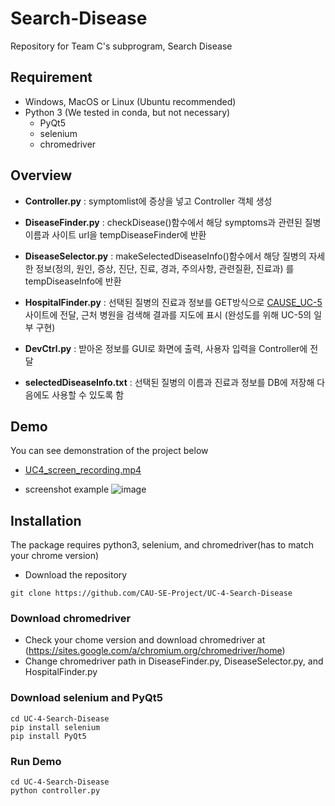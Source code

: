 # Search-Disease
Repository for Team C's subprogram, Search Disease

## Requirement
- Windows, MacOS or Linux (Ubuntu recommended)
- Python 3 (We tested in conda, but not necessary)
  - PyQt5
  - selenium
  - chromedriver


## Overview
- **Controller.py** : symptomlist에 증상을 넣고 Controller 객체 생성

- **DiseaseFinder.py** : checkDisease()함수에서 해당 symptoms과 관련된 질병 이름과 사이트 url을 tempDiseaseFinder에 반환

- **DiseaseSelector.py** : makeSelectedDiseaseInfo()함수에서 해당 질병의 자세한 정보(정의, 원인, 증상, 진단, 진료, 경과, 주의사항, 관련질환, 진료과) 를 tempDiseaseInfo에 반환

- **HospitalFinder.py** : 선택된 질병의 진료과 정보를 GET방식으로 [CAUSE_UC-5](https://reserve-gwabang.web.app/cause_project2.html) 사이트에 전달, 근처 병원을 검색해 결과를 지도에 표시 (완성도를 위해 UC-5의 일부 구현)

- **DevCtrl.py** : 받아온 정보를 GUI로 화면에 출력, 사용자 입력을 Controller에 전달

- **selectedDiseaseInfo.txt** : 선택된 질병의 이름과 진료과 정보를 DB에 저장해 다음에도 사용할 수 있도록 함


## Demo
You can see demonstration of the project below
- [UC4_screen_recording.mp4](https://github.com/CAU-SE-Project/UC-4-Search-Disease/blob/main/UC4_screen_recording.mp4)

- screenshot example
![image](https://user-images.githubusercontent.com/48945057/120111730-0c506e00-c1ae-11eb-8861-1300d1cc691f.png)


## Installation
The package requires python3, selenium, and chromedriver(has to match your chrome version)
- Download the repository

```
git clone https://github.com/CAU-SE-Project/UC-4-Search-Disease
```

### Download chromedriver
- Check your chome version and download chromedriver at (https://sites.google.com/a/chromium.org/chromedriver/home)
- Change chromedriver path in DiseaseFinder.py, DiseaseSelector.py, and HospitalFinder.py


### Download selenium and PyQt5
```
cd UC-4-Search-Disease
pip install selenium
pip install PyQt5
```

### Run Demo
```
cd UC-4-Search-Disease
python controller.py
```
